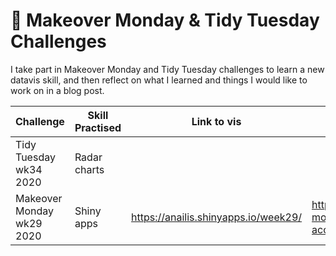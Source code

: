 # 🎨 Makeover Monday & Tidy Tuesday Challenges

I take part in Makeover Monday and Tidy Tuesday challenges to learn a new datavis skill, and then reflect on what I learned and things I would like to work on in a blog post.

|  Challenge  |  Skill Practised  |  Link to vis  | Link to blog post |
|----|----|----|----|
| Tidy Tuesday wk34 2020 | Radar charts |  | 
| Makeover Monday wk29 2020 | Shiny apps | https://anailis.shinyapps.io/week29/ | http://eilidhfummey.me/makeover-monday-religion-and-acceptance-of-homosexuality/
